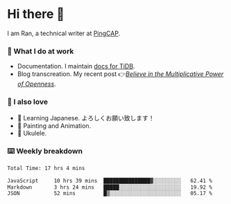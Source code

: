 # Hi there 👋

I am Ran, a technical writer at [PingCAP](https://pingcap.com/).

### 📝 What I do at work

- Documentation. I maintain [docs for TiDB](https://github.com/pingcap/docs).
- Blog transcreation. My recent post 👉[*Believe in the Multiplicative Power of Openness*](https://pingcap.com/blog/believe-in-the-multiplicative-power-of-openness-open-source-community).

### 🤠 I also love

- 💬 Learning Japanese. よろしくお願い致します！
- 🎨 Painting and Animation.
- 🎵 Ukulele.

### ⌨️ Weekly breakdown

<!--START_SECTION:waka-->

```txt
Total Time: 17 hrs 4 mins

JavaScript     10 hrs 39 mins  ███████████████▓░░░░░░░░░   62.41 %
Markdown       3 hrs 24 mins   █████░░░░░░░░░░░░░░░░░░░░   19.92 %
JSON           52 mins         █▒░░░░░░░░░░░░░░░░░░░░░░░   05.17 %
```

<!--END_SECTION:waka-->
